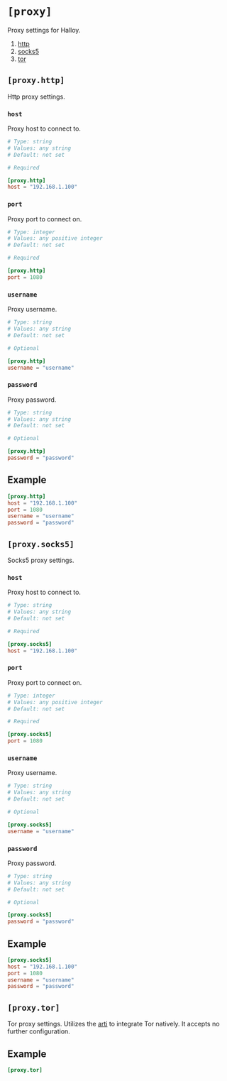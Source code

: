 # `[proxy]`

Proxy settings for Halloy.

1. [http](#proxyhttp)
2. [socks5](#proxysocks5)
3. [tor](#proxytor)

## `[proxy.http]`

Http proxy settings.

### `host`

Proxy host to connect to.

```toml
# Type: string
# Values: any string
# Default: not set

# Required

[proxy.http]
host = "192.168.1.100"
```

### `port`

Proxy port to connect on.

```toml
# Type: integer
# Values: any positive integer
# Default: not set

# Required

[proxy.http]
port = 1080
```
 
### `username`

Proxy username.

```toml
# Type: string
# Values: any string
# Default: not set

# Optional

[proxy.http]
username = "username"
```

### `password`

Proxy password.

```toml
# Type: string
# Values: any string
# Default: not set

# Optional

[proxy.http]
password = "password"
```

## Example 

```toml
[proxy.http]
host = "192.168.1.100"
port = 1080
username = "username"
password = "password"
```

## `[proxy.socks5]`

Socks5 proxy settings.

### `host`

Proxy host to connect to.

```toml
# Type: string
# Values: any string
# Default: not set

# Required

[proxy.socks5]
host = "192.168.1.100"
```

### `port`

Proxy port to connect on.

```toml
# Type: integer
# Values: any positive integer
# Default: not set

# Required

[proxy.socks5]
port = 1080
```
 
### `username`

Proxy username.

```toml
# Type: string
# Values: any string
# Default: not set

# Optional

[proxy.socks5]
username = "username"
```

### `password`

Proxy password.

```toml
# Type: string
# Values: any string
# Default: not set

# Optional

[proxy.socks5]
password = "password"
```

## Example 

```toml
[proxy.socks5]
host = "192.168.1.100"
port = 1080
username = "username"
password = "password"
```

## `[proxy.tor]`

Tor proxy settings. Utilizes the [arti](https://arti.torproject.org/) to integrate Tor natively.
It accepts no further configuration.

## Example 

```toml
[proxy.tor]
```